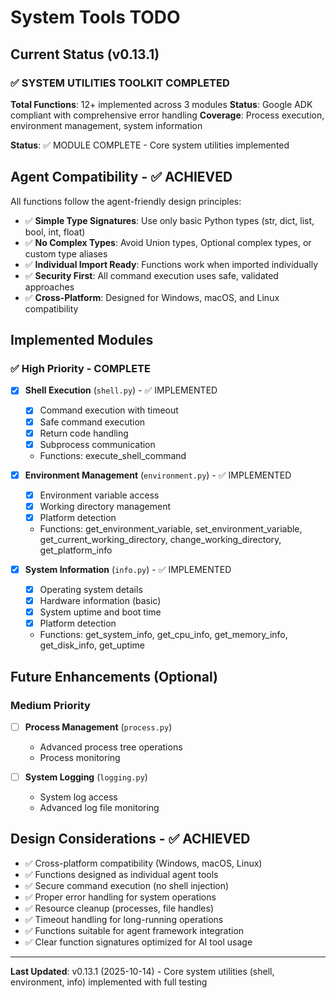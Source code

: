 # System Tools TODO

## Current Status (v0.13.1)

### ✅ **SYSTEM UTILITIES TOOLKIT COMPLETED**

**Total Functions**: 12+ implemented across 3 modules
**Status**: Google ADK compliant with comprehensive error handling
**Coverage**: Process execution, environment management, system information

**Status**: ✅ MODULE COMPLETE - Core system utilities implemented

## Agent Compatibility - ✅ ACHIEVED

All functions follow the agent-friendly design principles:
- ✅ **Simple Type Signatures**: Use only basic Python types (str, dict, list, bool, int, float)
- ✅ **No Complex Types**: Avoid Union types, Optional complex types, or custom type aliases
- ✅ **Individual Import Ready**: Functions work when imported individually
- ✅ **Security First**: All command execution uses safe, validated approaches
- ✅ **Cross-Platform**: Designed for Windows, macOS, and Linux compatibility

## Implemented Modules

### ✅ High Priority - COMPLETE
- [x] **Shell Execution** (`shell.py`) - ✅ IMPLEMENTED
  - [x] Command execution with timeout
  - [x] Safe command execution
  - [x] Return code handling
  - [x] Subprocess communication
  - Functions: execute_shell_command

- [x] **Environment Management** (`environment.py`) - ✅ IMPLEMENTED
  - [x] Environment variable access
  - [x] Working directory management
  - [x] Platform detection
  - Functions: get_environment_variable, set_environment_variable, get_current_working_directory, change_working_directory, get_platform_info

- [x] **System Information** (`info.py`) - ✅ IMPLEMENTED
  - [x] Operating system details
  - [x] Hardware information (basic)
  - [x] System uptime and boot time
  - [x] Platform detection
  - Functions: get_system_info, get_cpu_info, get_memory_info, get_disk_info, get_uptime

## Future Enhancements (Optional)

### Medium Priority
- [ ] **Process Management** (`process.py`)
  - Advanced process tree operations
  - Process monitoring

- [ ] **System Logging** (`logging.py`)
  - System log access
  - Advanced log file monitoring

## Design Considerations - ✅ ACHIEVED
- ✅ Cross-platform compatibility (Windows, macOS, Linux)
- ✅ Functions designed as individual agent tools
- ✅ Secure command execution (no shell injection)
- ✅ Proper error handling for system operations
- ✅ Resource cleanup (processes, file handles)
- ✅ Timeout handling for long-running operations
- ✅ Functions suitable for agent framework integration
- ✅ Clear function signatures optimized for AI tool usage

---

**Last Updated**: v0.13.1 (2025-10-14) - Core system utilities (shell, environment, info) implemented with full testing